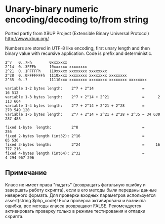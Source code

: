 # Unary-binary numeric encoding/decoding to/from string

Ported partly from XBUP Project (Extensible Binary Universal Protocol)
http://www.xbup.org/

Numbers are stored in UTF-8 like encoding, first unary length and then binary
value with recursive application. Code is prefix and deterministic.
```
2^7   0..7Fh        0xxxxxxx
2^14  0..3FFFh      10xxxxxx xxxxxxxx
2^21  0..1FFFFFh    110xxxxx xxxxxxxx xxxxxxxx
2^28  0..0FFFFFFFh  1110xxxx xxxxxxxx xxxxxxxx xxxxxxxx
2^35  0..?          11110xxx xxxxxxxx xxxxxxxx xxxxxxxx xxxxxxxx
```

```
variable 1-2 bytes length:    2^7 + 2^14                      =         16 512
variable 1-3 bytes length:    2^7 + 2^14 + 2^21               =      2 113 664
variable 1-4 bytes length:    2^7 + 2^14 + 2^21 + 2^28        =    270 549 120
variable 1-5 bytes length:    2^7 + 2^14 + 2^21 + 2^28 + 2^35 = 34 630 287 488

fixed 1-byte  length:         2^8                             =            256
fixed 2-bytes length (int32): 2^16                            =         65 536
fixed 3-bytes length:         2^24                            =     16 777 216
fixed 4-bytes length (int64): 2^32                            =  4 294 967 296
```

## Примечание
  Класс не имеет права "падать" (возвращать фатальную ошибку и завершать работу скрипта),
  если в его методы были переданы данные неверного формата.
  Для проверки входных параметров используется assert(string $php_code)!
  Если проверка активирована и возникла ошибка, все методы класса возвращают FALSE.
  Рекомендуется активировать проверку только в режиме тестирования и отладки скрипта.
